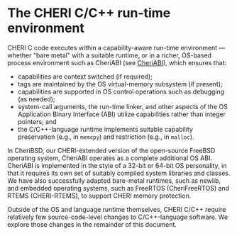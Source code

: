 # The CHERI C/C++ run-time environment

CHERI C code executes within a capability-aware run-time environment
&mdash; whether "bare metal" with a suitable runtime, or in a richer, OS-based
process environment such as CheriABI (see [CheriABI](../cheriabi)),
which ensures that:

 * capabilities are context switched (if required);
 * tags are maintained by the OS virtual-memory subsystem (if present);
 * capabilities are supported in OS control operations such as
    debugging (as needed);
 * system-call arguments, the
run-time linker, and other aspects of the OS Application Binary Interface
(ABI) utilize capabilities rather than integer pointers; and
  * the C/C++-language runtime implements suitable capability preservation
    (e.g., in `memcpy`) and restriction (e.g., in `malloc`).

In CheriBSD, our CHERI-extended version of the open-source FreeBSD operating
system, CheriABI operates as a complete additional OS ABI.
CheriABI is implemented in the style of a 32-bit or 64-bit OS personality, in
that it requires its own set of suitably compiled system libraries and classes.
We have also successfully adapted bare-metal runtimes, such as newlib, and
embedded operating systems, such as FreeRTOS (CheriFreeRTOS) and RTEMS
(CHERI-RTEMS), to support CHERI memory protection.

Outside of the OS and language runtime themselves, CHERI C/C++ require
relatively few source-code-level changes to C/C++-language software.
We explore those changes in the remainder of this document.

